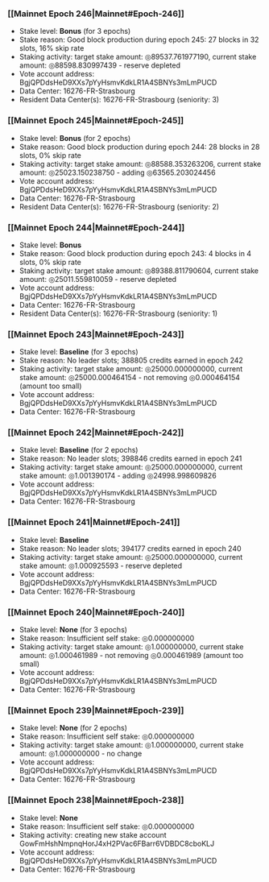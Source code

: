 ### [[Mainnet Epoch 246|Mainnet#Epoch-246]]
* Stake level: **Bonus** (for 3 epochs)
* Stake reason: Good block production during epoch 245: 27 blocks in 32 slots, 16% skip rate
* Staking activity: target stake amount: ◎89537.761977190, current stake amount: ◎88598.830997439 - reserve depleted
* Vote account address: BgjQPDdsHeD9XXs7pYyHsmvKdkLR1A4SBNYs3mLmPUCD
* Data Center: 16276-FR-Strasbourg
* Resident Data Center(s): 16276-FR-Strasbourg (seniority: 3)
### [[Mainnet Epoch 245|Mainnet#Epoch-245]]
* Stake level: **Bonus** (for 2 epochs)
* Stake reason: Good block production during epoch 244: 28 blocks in 28 slots, 0% skip rate
* Staking activity: target stake amount: ◎88588.353263206, current stake amount: ◎25023.150238750 - adding ◎63565.203024456
* Vote account address: BgjQPDdsHeD9XXs7pYyHsmvKdkLR1A4SBNYs3mLmPUCD
* Data Center: 16276-FR-Strasbourg
* Resident Data Center(s): 16276-FR-Strasbourg (seniority: 2)
### [[Mainnet Epoch 244|Mainnet#Epoch-244]]
* Stake level: **Bonus**
* Stake reason: Good block production during epoch 243: 4 blocks in 4 slots, 0% skip rate
* Staking activity: target stake amount: ◎89388.811790604, current stake amount: ◎25011.559810059 - reserve depleted
* Vote account address: BgjQPDdsHeD9XXs7pYyHsmvKdkLR1A4SBNYs3mLmPUCD
* Data Center: 16276-FR-Strasbourg
* Resident Data Center(s): 16276-FR-Strasbourg (seniority: 1)
### [[Mainnet Epoch 243|Mainnet#Epoch-243]]
* Stake level: **Baseline** (for 3 epochs)
* Stake reason: No leader slots; 388805 credits earned in epoch 242
* Staking activity: target stake amount: ◎25000.000000000, current stake amount: ◎25000.000464154 - not removing ◎0.000464154 (amount too small)
* Vote account address: BgjQPDdsHeD9XXs7pYyHsmvKdkLR1A4SBNYs3mLmPUCD
* Data Center: 16276-FR-Strasbourg
### [[Mainnet Epoch 242|Mainnet#Epoch-242]]
* Stake level: **Baseline** (for 2 epochs)
* Stake reason: No leader slots; 398846 credits earned in epoch 241
* Staking activity: target stake amount: ◎25000.000000000, current stake amount: ◎1.001390174 - adding ◎24998.998609826
* Vote account address: BgjQPDdsHeD9XXs7pYyHsmvKdkLR1A4SBNYs3mLmPUCD
* Data Center: 16276-FR-Strasbourg
### [[Mainnet Epoch 241|Mainnet#Epoch-241]]
* Stake level: **Baseline**
* Stake reason: No leader slots; 394177 credits earned in epoch 240
* Staking activity: target stake amount: ◎25000.000000000, current stake amount: ◎1.000925593 - reserve depleted
* Vote account address: BgjQPDdsHeD9XXs7pYyHsmvKdkLR1A4SBNYs3mLmPUCD
* Data Center: 16276-FR-Strasbourg
### [[Mainnet Epoch 240|Mainnet#Epoch-240]]
* Stake level: **None** (for 3 epochs)
* Stake reason: Insufficient self stake: ◎0.000000000
* Staking activity: target stake amount: ◎1.000000000, current stake amount: ◎1.000461989 - not removing ◎0.000461989 (amount too small)
* Vote account address: BgjQPDdsHeD9XXs7pYyHsmvKdkLR1A4SBNYs3mLmPUCD
* Data Center: 16276-FR-Strasbourg
### [[Mainnet Epoch 239|Mainnet#Epoch-239]]
* Stake level: **None** (for 2 epochs)
* Stake reason: Insufficient self stake: ◎0.000000000
* Staking activity: target stake amount: ◎1.000000000, current stake amount: ◎1.000000000 - no change
* Vote account address: BgjQPDdsHeD9XXs7pYyHsmvKdkLR1A4SBNYs3mLmPUCD
* Data Center: 16276-FR-Strasbourg
### [[Mainnet Epoch 238|Mainnet#Epoch-238]]
* Stake level: **None**
* Stake reason: Insufficient self stake: ◎0.000000000
* Staking activity: creating new stake account GowFmHshNmpnqHorJ4xH2PVac6FBarr6VDBDC8cboKLJ
* Vote account address: BgjQPDdsHeD9XXs7pYyHsmvKdkLR1A4SBNYs3mLmPUCD
* Data Center: 16276-FR-Strasbourg